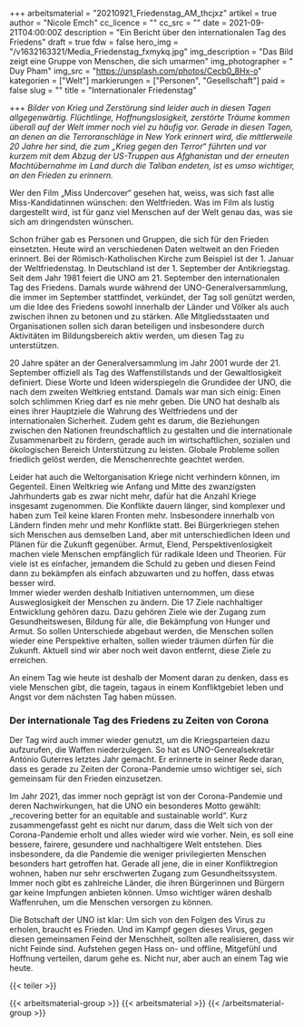 +++
arbeitsmaterial = "20210921_Friedenstag_AM_thcjxz"
artikel = true
author = "Nicole Emch"
cc_licence = ""
cc_src = ""
date = 2021-09-21T04:00:00Z
description = "Ein Bericht über den internationalen Tag des Friedens"
draft = true
fdw = false
hero_img = "/v1632163321/Media_Friedenstag_fxmykq.jpg"
img_description = "Das Bild zeigt eine Gruppe von Menschen, die sich umarmen"
img_photographer = " Duy Pham"
img_src = "https://unsplash.com/photos/Cecb0_8Hx-o"
kategorien = ["Welt"]
markierungen = ["Personen", "Gesellschaft"]
paid = false
slug = ""
title = "Internationaler Friedenstag"

+++
_Bilder von Krieg und Zerstörung sind leider auch in diesen Tagen allgegenwärtig. Flüchtlinge, Hoffnungslosigkeit, zerstörte Träume kommen überall auf der Welt immer noch viel zu häufig vor. Gerade in diesen Tagen, an denen an die Terroranschläge in New York erinnert wird, die mittlerweile 20 Jahre her sind, die zum „Krieg gegen den Terror“ führten und vor kurzem mit dem Abzug der US-Truppen aus Afghanistan und der erneuten Machtübernahme im Land durch die Taliban endeten, ist es umso wichtiger, an den Frieden zu erinnern._

Wer den Film „Miss Undercover“ gesehen hat, weiss, was sich fast alle Miss-Kandidatinnen wünschen: den Weltfrieden. Was im Film als lustig dargestellt wird, ist für ganz viel Menschen auf der Welt genau das, was sie sich am dringendsten wünschen.

Schon früher gab es Personen und Gruppen, die sich für den Frieden einsetzten. Heute wird an verschiedenen Daten weltweit an den Frieden erinnert. Bei der Römisch-Katholischen Kirche zum Beispiel ist der 1. Januar der Weltfriedenstag. In Deutschland ist der 1. September der Antikriegstag. Seit dem Jahr 1981 feiert die UNO am 21. September den internationalen Tag des Friedens. Damals wurde während der UNO-Generalversammlung, die immer im September stattfindet, verkündet, der Tag soll genützt werden, um die Idee des Friedens sowohl innerhalb der Länder und Völker als auch zwischen ihnen zu betonen und zu stärken. Alle Mitgliedsstaaten und Organisationen sollen sich daran beteiligen und insbesondere durch Aktivitäten im Bildungsbereich aktiv werden, um diesen Tag zu unterstützen.

20 Jahre später an der Generalversammlung im Jahr 2001 wurde der 21. September offiziell als Tag des Waffenstillstands und der Gewaltlosigkeit definiert. Diese Worte und Ideen widerspiegeln die Grundidee der UNO, die nach dem zweiten Weltkrieg entstand. Damals war man sich einig: Einen solch schlimmen Krieg darf es nie mehr geben. Die UNO hat deshalb als eines ihrer Hauptziele die Wahrung des Weltfriedens und der internationalen Sicherheit. Zudem geht es darum, die Beziehungen zwischen den Nationen freundschaftlich zu gestalten und die internationale Zusammenarbeit zu fördern, gerade auch im wirtschaftlichen, sozialen und ökologischen Bereich Unterstützung zu leisten. Globale Probleme sollen friedlich gelöst werden, die Menschenrechte geachtet werden.

Leider hat auch die Weltorganisation Kriege nicht verhindern können, im Gegenteil. Einen Weltkrieg wie Anfang und Mitte des zwanzigsten Jahrhunderts gab es zwar nicht mehr, dafür hat die Anzahl Kriege insgesamt zugenommen. Die Konflikte dauern länger, sind komplexer und haben zum Teil keine klaren Fronten mehr. Insbesondere innerhalb von Ländern finden mehr und mehr Konflikte statt. Bei Bürgerkriegen stehen sich Menschen aus demselben Land, aber mit unterschiedlichen Ideen und Plänen für die Zukunft gegenüber. Armut, Elend, Perspektivenlosigkeit machen viele Menschen empfänglich für radikale Ideen und Theorien. Für viele ist es einfacher, jemandem die Schuld zu geben und diesen Feind dann zu bekämpfen als einfach abzuwarten und zu hoffen, dass etwas besser wird.  
Immer wieder werden deshalb Initiativen unternommen, um diese Ausweglosigkeit der Menschen zu ändern. Die 17 Ziele nachhaltiger Entwicklung gehören dazu. Dazu gehören Ziele wie der Zugang zum Gesundheitswesen, Bildung für alle, die Bekämpfung von Hunger und Armut. So sollen Unterschiede abgebaut werden, die Menschen sollen wieder eine Perspektive erhalten, sollen wieder träumen dürfen für die Zukunft. Aktuell sind wir aber noch weit davon entfernt, diese Ziele zu erreichen.

An einem Tag wie heute ist deshalb der Moment daran zu denken, dass es viele Menschen gibt, die tagein, tagaus in einem Konfliktgebiet leben und Angst vor dem nächsten Tag haben müssen.

### Der internationale Tag des Friedens zu Zeiten von Corona

Der Tag wird auch immer wieder genutzt, um die Kriegsparteien dazu aufzurufen, die Waffen niederzulegen. So hat es UNO-Genrealsekretär António Guterres letztes Jahr gemacht. Er erinnerte in seiner Rede daran, dass es gerade zu Zeiten der Corona-Pandemie umso wichtiger sei, sich gemeinsam für den Frieden einzusetzen.

Im Jahr 2021, das immer noch geprägt ist von der Corona-Pandemie und deren Nachwirkungen, hat die UNO ein besonderes Motto gewählt: „recovering better for an equitable and sustainable world“. Kurz zusammengefasst geht es nicht nur darum, dass die Welt sich von der Corona-Pandemie erholt und alles wieder wird wie vorher. Nein, es soll eine bessere, fairere, gesundere und nachhaltigere Welt entstehen. Dies insbesondere, da die Pandemie die weniger privilegierten Menschen besonders hart getroffen hat. Gerade all jene, die in einer Konfliktregion wohnen, haben nur sehr erschwerten Zugang zum Gesundheitssystem. Immer noch gibt es zahlreiche Länder, die ihren Bürgerinnen und Bürgern gar keine Impfungen anbieten können. Umso wichtiger wären deshalb Waffenruhen, um die Menschen versorgen zu können.

Die Botschaft der UNO ist klar: Um sich von den Folgen des Virus zu erholen, braucht es Frieden. Und im Kampf gegen dieses Virus, gegen diesen gemeinsamen Feind der Menschheit, sollten alle realisieren, dass wir nicht Feinde sind. Aufstehen gegen Hass on- und offline, Mitgefühl und Hoffnung verteilen, darum gehe es. Nicht nur, aber auch an einem Tag wie heute.

{{< teiler >}}

{{< arbeitsmaterial-group >}}
{{< arbeitsmaterial >}}
{{< /arbeitsmaterial-group >}}